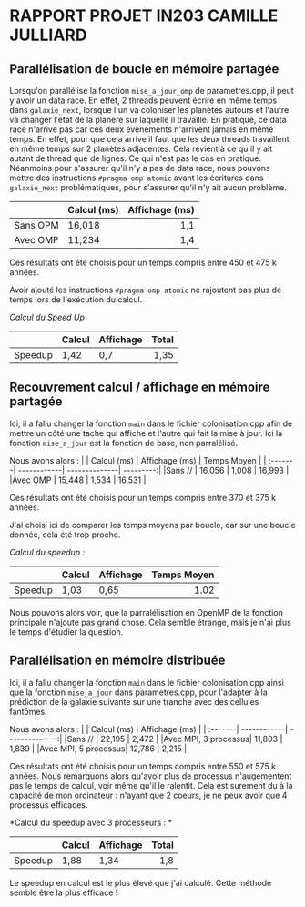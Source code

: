 # RAPPORT PROJET IN203 CAMILLE JULLIARD

## Parallélisation de boucle en mémoire partagée

Lorsqu'on parallélise la fonction `mise_a_jour_omp` de parametres.cpp, il peut y avoir un data race. En effet, 2 threads peuvent écrire en même temps dans `galaxie_next`, lorsque l'un va coloniser les planètes autours et l'autre va changer l'état de la planère sur laquelle il travaille. En pratique, ce data race n'arrive pas car ces deux évènements n'arrivent jamais en même temps. En effet, pour que cela arrive il faut que les deux threads travaillent en même temps sur 2 planètes adjacentes. Cela revient à ce qu'il y ait autant de thread que de lignes. Ce qui n'est pas le cas en pratique. 
Néanmoins pour s'assurer qu'il n'y a pas de data race, nous pouvons mettre des instructions `#pragma omp atomic` avant les écritures dans `galaxie_next` problématiques,  pour s'assurer qu'il n'y ait aucun problème.

|         | Calcul (ms) | Affichage (ms) |
| :-------| ------------| --------------:| 
|Sans OPM |  16,018     |    1,1         |
|Avec OMP |  11,234    |    1,4         | 

Ces résultats ont été choisis pour un temps compris entre 450 et 475 k années. 

Avoir ajouté les instructions `#pragma omp atomic` ne rajoutent pas plus de temps lors de l'exécution du calcul.

*Calcul du Speed Up* 

|         | Calcul | Affichage | Total |
| :-------| ------------| ---|-----------:|
| Speedup | 1,42   |  0,7      | 1,35  |

## Recouvrement calcul / affichage en mémoire partagée 

Ici, il a fallu changer la fonction `main` dans le fichier colonisation.cpp afin de mettre un côté une tache qui affiche et l'autre qui fait la mise à jour. Ici la fonction `mise_a_jour` est la fonction de base, non parralélisé. 

Nous avons alors : 
|                     | Calcul (ms) | Affichage (ms) | Temps Moyen |
| :-------| ------------| --------------| ---------:|
|Sans //              |  16,056     | 1,008          | 16,993      |
|Avec OMP             | 15,448      | 1,534          | 16,531      |

Ces résultats ont été choisis pour un temps compris entre 370 et 375 k années. 

J'ai choisi ici de comparer les temps moyens par boucle, car sur une boucle donnée, cela été trop proche. 

*Calcul du speedup :* 

|         | Calcul | Affichage | Temps Moyen |
| :-------| ------------| --------------|-----:|
| Speedup | 1,03   |  0,65     |  1.02       |

Nous pouvons alors voir, que la parralélisation en OpenMP de la fonction principale n'ajoute pas grand chose. Cela semble étrange, mais je n'ai plus le temps d'étudier la question. 


## Parallélisation en mémoire distribuée

Ici, il a fallu changer la fonction `main` dans le fichier colonisation.cpp ainsi que la fonction `mise_a_jour` dans parametres.cpp, pour l'adapter à la prédiction de la galaxie suivante sur une tranche avec des cellules fantômes. 

Nous avons alors : 
|                     | Calcul (ms) | Affichage (ms) | 
| :-------| ------------| --------------:|
|Sans //              |  22,195     | 2,472          |
|Avec MPI, 3 processus| 11,803      | 1,839          | 
|Avec MPI, 5 processus| 12,786      | 2,215          |

Ces résultats ont été choisis pour un temps compris entre 550 et 575 k années. 
Nous remarquons alors qu'avoir plus de processus n'augementent pas le temps de calcul, voir même qu'il le ralentit. Cela est surement du à la capacité de mon ordinateur : n'ayant que 2 coeurs, je ne peux avoir que 4 processus efficaces. 

*Calcul du speedup avec 3 processeurs : *

|         | Calcul | Affichage | Total |
| :-------| ------------| --------|------:|
| Speedup | 1,88   |  1,34     | 1,8  |

Le speedup en calcul est le plus élevé que j'ai calculé. Cette méthode semble être la plus efficace ! 